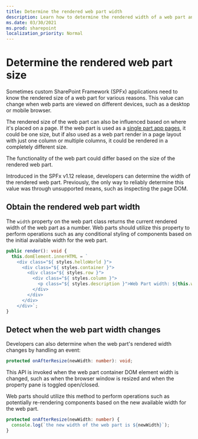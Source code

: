 ```yaml
---
title: Determine the rendered web part width
description: Learn how to determine the rendered width of a web part and handle when the web part is resized.
ms.date: 03/30/2021
ms.prod: sharepoint
localization_priority: Normal
---
```

# Determine the rendered web part size

Sometimes custom SharePoint Framework (SPFx) applications need to know the rendered size of a web part for various reasons. This value can change when web parts are viewed on different devices, such as a desktop or mobile browser.

The rendered size of the web part can also be influenced based on where it's placed on a page. If the web part is used as a [single part app pages](../single-part-app-pages.md), it could be one size, but if also used as a web part render in a page layout with just one column or multiple columns, it could be rendered in a completely different size.

The functionality of the web part could differ based on the size of the rendered web part.

Introduced in the SPFx v1.12 release, developers can determine the width of the rendered web part. Previously, the only way to reliably determine this value was through unsupported means, such as inspecting the page DOM.

## Obtain the rendered web part width

The `width` property on the web part class returns the current rendered width of the web part as a number. Web parts should utilize this property to perform operations such as any conditional styling of components based on the initial available width for the web part.

```typescript
public render(): void {
  this.domElement.innerHTML = `
    <div class="${ styles.helloWorld }">
      <div class="${ styles.container }">
        <div class="${ styles.row }">
          <div class="${ styles.column }">
            <p class="${ styles.description }">Web Part width: ${this.width}</p>
          </div>
        </div>
      </div>
    </div>`;
}
```

## Detect when the web part width changes

Developers can also determine when the web part's rendered width changes by handling an event:

```typescript
protected onAfterResize(newWidth: number): void;
```

This API is invoked when the web part container DOM element width is changed, such as when the browser window is resized and when the property pane is toggled open/closed.

Web parts should utilize this method to perform operations such as potentially re-rendering components based on the new available width for the web part.

```typescript
protected onAfterResize(newWidth: number) {
  console.log(`the new width of the web part is ${newWidth}`);
}
```

